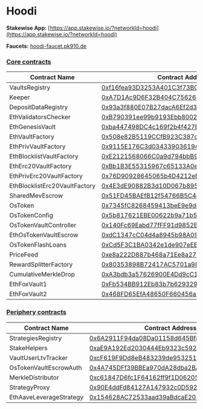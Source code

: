 # Hoodi

**Stakewise App:** [https://app.stakewise.io/?networkId=hoodi](https://app.stakewise.io/?networkId=hoodi)

**Faucets:** [hoodi-faucet.pk910.de](https://hoodi-faucet.pk910.de/)

### [Core contracts](https://github.com/stakewise/v3-core)

| Contract Name                 | Contract Address                                                                                                           |
| ----------------------------- | -------------------------------------------------------------------------------------------------------------------------- |
| VaultsRegistry                | [0xf16fea93D3253A401C3f73B0De890C6586740B25](http://hoodi.etherscan.io/address/0xf16fea93D3253A401C3f73B0De890C6586740B25) |
| Keeper                        | [0xA7D1Ac9D6F32B404C75626874BA56f7654c1dC0f](http://hoodi.etherscan.io/address/0xA7D1Ac9D6F32B404C75626874BA56f7654c1dC0f) |
| DepositDataRegistry           | [0x93a3f880E07B27dacA6Ef2d3C23E77DBd6294487](http://hoodi.etherscan.io/address/0x93a3f880E07B27dacA6Ef2d3C23E77DBd6294487) |
| EthValidatorsChecker          | [0xB790391ee99b9193Ebb80022bf127d24Bac586c4](http://hoodi.etherscan.io/address/0xB790391ee99b9193Ebb80022bf127d24Bac586c4) |
| EthGenesisVault               | [0xba447498DC4c169f2b4f427B2c4D532320457E89](http://hoodi.etherscan.io/address/0xba447498DC4c169f2b4f427B2c4D532320457E89) |
| EthVaultFactory               | [0x508e82B5119CCfB923C387d62D2Ae7B56Df79906](http://hoodi.etherscan.io/address/0x508e82B5119CCfB923C387d62D2Ae7B56Df79906) |
| EthPrivVaultFactory           | [0x9115E176C3d034339036194c3EB7014Ef04A2e4b](http://hoodi.etherscan.io/address/0x9115E176C3d034339036194c3EB7014Ef04A2e4b) |
| EthBlocklistVaultFactory      | [0xE2121568066C0a9d794bbB95D0Ade0ebd81cCaf9](http://hoodi.etherscan.io/address/0xE2121568066C0a9d794bbB95D0Ade0ebd81cCaf9) |
| EthErc20VaultFactory          | [0xBb1B3E55315967c65133A0e942d8EA7a992aF6C7](http://hoodi.etherscan.io/address/0xBb1B3E55315967c65133A0e942d8EA7a992aF6C7) |
| EthPrivErc20VaultFactory      | [0x76D90928645065b4D4212eE62ce1ba8f90718f14](http://hoodi.etherscan.io/address/0x76D90928645065b4D4212eE62ce1ba8f90718f14) |
| EthBlocklistErc20VaultFactory | [0x4E3dE90882B3d10D067b8954909D4A4b0Bb390D0](http://hoodi.etherscan.io/address/0x4E3dE90882B3d10D067b8954909D4A4b0Bb390D0) |
| SharedMevEscrow               | [0x51FD45BAEfB12f54766B5C4d639b360Ea50063bd](http://hoodi.etherscan.io/address/0x51FD45BAEfB12f54766B5C4d639b360Ea50063bd) |
| OsToken                       | [0x7345fC8268459413beE9e9dd327f31283C65Ee7e](http://hoodi.etherscan.io/address/0x7345fC8268459413beE9e9dd327f31283C65Ee7e) |
| OsTokenConfig                 | [0x5b817621EBE00622b9a71b53c942b392751c8197](http://hoodi.etherscan.io/address/0x5b817621EBE00622b9a71b53c942b392751c8197) |
| OsTokenVaultController        | [0x140Fc69Eabd77fFF91d9852B612B2323256f7Ac1](http://hoodi.etherscan.io/address/0x140Fc69Eabd77fFF91d9852B612B2323256f7Ac1) |
| EthOsTokenVaultEscrow         | [0xdC1347cC04d4a8945b98A09C3c5585286bbA5C2B](http://hoodi.etherscan.io/address/0xdC1347cC04d4a8945b98A09C3c5585286bbA5C2B) |
| OsTokenFlashLoans             | [0xCd5F3C1BA0342e1de907eEE09aeC52183ef5D99e](http://hoodi.etherscan.io/address/0xCd5F3C1BA0342e1de907eEE09aeC52183ef5D99e) |
| PriceFeed                     | [0xe8a222D887b468a71Ee8a27df4fa3b886A4B7BA1](http://hoodi.etherscan.io/address/0xe8a222D887b468a71Ee8a27df4fa3b886A4B7BA1) |
| RewardSplitterFactory         | [0x80353898B72417AC5701a9809A9eF63F691BdE86](http://hoodi.etherscan.io/address/0x80353898B72417AC5701a9809A9eF63F691BdE86) |
| CumulativeMerkleDrop          | [0xA3bdb3a57626900E4Dd9cC1C2c07bA60F4A44Fbc](http://hoodi.etherscan.io/address/0xA3bdb3a57626900E4Dd9cC1C2c07bA60F4A44Fbc) |
| EthFoxVault1                  | [0xFb534BB912Eb83b7b629329195b8DF798Ea325b2](http://hoodi.etherscan.io/address/0xFb534BB912Eb83b7b629329195b8DF798Ea325b2) |
| EthFoxVault2                  | [0x468FD65EfA48650F660456a71DC5be32D27D0B46](http://hoodi.etherscan.io/address/0x468FD65EfA48650F660456a71DC5be32D27D0B46) |

### [Periphery contracts](https://github.com/stakewise/v3-periphery/)

| Contract Name           | Contract Address                                                                                                           |
| ----------------------- | -------------------------------------------------------------------------------------------------------------------------- |
| StrategiesRegistry      | [0x6A2911F94da08Da01158d645Bf85152b338E015D](http://hoodi.etherscan.io/address/0x6A2911F94da08Da01158d645Bf85152b338E015D) |
| StakeHelpers            | [0xaE9A192Ed2030444Eb9323c592f1B85801EA0eC3](http://hoodi.etherscan.io/address/0xaE9A192Ed2030444Eb9323c592f1B85801EA0eC3) |
| VaultUserLtvTracker     | [0xcF619F9Dd8eB483239de953251fd13cB0F977c6C](http://hoodi.etherscan.io/address/0xcF619F9Dd8eB483239de953251fd13cB0F977c6C) |
| OsTokenVaultEscrowAuth  | [0x4A745DFf39BBEa970dA28dba2BA94dB81938aC39](http://hoodi.etherscan.io/address/0x4A745DFf39BBEa970dA28dba2BA94dB81938aC39) |
| MerkleDistributor       | [0xc61847D6fc1F64162ff9f1D06205d9C4cDb2F239](http://hoodi.etherscan.io/address/0xc61847D6fc1F64162ff9f1D06205d9C4cDb2F239) |
| StrategyProxy           | [0x90E4ddFd84127A147932c0D5926b26E5e28A1404](http://hoodi.etherscan.io/address/0x90E4ddFd84127A147932c0D5926b26E5e28A1404) |
| EthAaveLeverageStrategy | [0x154628AC72533aad39aBdcaE2055Dced0b4Eef4D](http://hoodi.etherscan.io/address/0x154628AC72533aad39aBdcaE2055Dced0b4Eef4D) |
